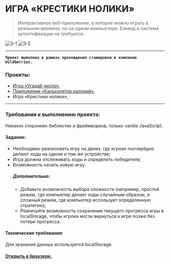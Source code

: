 # ИГРА «КРЕСТИКИ НОЛИКИ»
> Интерактивное веб-приложение, в которое можно играть в реальном времени, но на одном компьютере. Бэкенд и система аутентификации не требуется.

![3-1](https://github.com/carina-bugaga/tic-tac-toe/assets/98953836/6f7ade13-2de8-4d88-87ad-fa1897623f31)
![3-2](https://github.com/carina-bugaga/tic-tac-toe/assets/98953836/128abfb3-7882-4ce9-a47f-98e610d5c10c)

------------



**`Проект выполнен в рамках прохождения стажировки в компании Wildberries.`**

### Проекты:
- [Игра «Угадай число»](https://github.com/carina-bugaga/guess-the-number.git "Игра «Угадай число»"),
- [Приложение «Калькулятор калорий»](https://github.com/carina-bugaga/calorie-calculator.git "Приложение «Калькулятор калорий»"),
- Игра «Крестики нолики»,

------------
### Требования к выполнению проекта:
Никаких сторонних библиотек и фреймворков, только vanilla JavaScript.


#### Задание:
- Необходимо реализовать игру на двоих, где игроки поочерёдно делают ходы на одном и том же устройстве;
- Игра должна отслеживать ходы и определять победителя;
- Возможность начать новую игру.
  ##### Дополнительно:
    - Добавьте возможность выбора сложности (например, простой режим, где компьютер делает ходы случайным образом, 
      и сложный режим, где компьютер использует определенную стратегию);
    - Реализуйте возможность сохранения текущего прогресса игры в localStorage, чтобы игроки могли вернуться 
        к игре позже без потери прогресса.


#### Технические требования:
Для хранения данных используется localStorage.

#### [Открыть в браузере.](https://carina-bugaga.github.io/tic-tac-toe/ "Открыть в браузере.")
